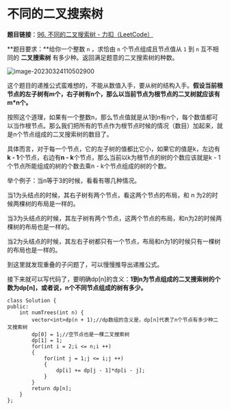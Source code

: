 # 不同的二叉搜索树

**题目链接**：[96. 不同的二叉搜索树 - 力扣（LeetCode）](https://leetcode.cn/problems/unique-binary-search-trees/)

**题目要求：**给你一个整数 `n` ，求恰由 `n` 个节点组成且节点值从 `1` 到 `n` 互不相同的 **二叉搜索树** 有多少种。返回满足题意的二叉搜索树的种数。

![image-20230324110502900](C:\Users\Administrator\AppData\Roaming\Typora\typora-user-images\image-20230324110502900.png)

这个题目的递推公式蛮难想的，不能从数值入手，要从树的结构入手。**假设当前根节点的左子树有m个，右子树有n个，那么以当前节点为根节点的二叉树就应该有m*n个。**

按照这个道理，如果有一个整数n，那么节点值就是从1到n有n个，每个数值都可以当作根节点。那么我们把所有的节点作为根节点时候的情况（数目）加起来，就是n个节点组成的二叉搜索树的数目了。

具体而言，对于每一个节点，它的左子树的值都比它小，如果它的值是k，左边有**k - 1**个节点，右边有**n - k**个节点，那么当前以k为根节点的树的个数应该就是k - 1个节点所能组成的树的个数去乘n - k个节点组成的树的个数。

举个例子：当n等于3的时候，看看有哪几种情况。

当1为头结点的时候，其右子树有两个节点，看这两个节点的布局，和 n 为2的时候两棵树的布局是一样的。

当3为头结点的时候，其左子树有两个节点，这两个节点的布局，和n为2的时候两棵树的布局也是一样的。

当2为头结点的时候，其左右子树都只有一个节点，布局和n为1的时候只有一棵树的布局也是一样的。

到这里就发现重叠的子问题了，可以慢慢推导出递推公式。

接下来就可以写代码了，要明确dp[n]的含义：**1到n为节点组成的二叉搜索树的个数为dp[n]，或者说，n个不同节点组成的树有多少。**

```
class Solution {
public:
    int numTrees(int n) {
        vector<int>dp(n + 1);//dp数组的含义是，dp[n]代表了n个节点有多少种二叉搜索树
        dp[0] = 1;//空节点也是一棵二叉搜索树
        dp[1] = 1;
        for(int i = 2;i <= n;i ++)
        {
            for(int j = 1;j <= i;j ++)
            {
                dp[i] += dp[j - 1]*dp[i - j];
            }
        }
        return dp[n];
    }
};
```

